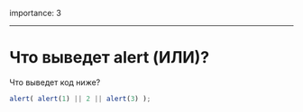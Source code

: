 importance: 3

---

# Что выведет alert (ИЛИ)?

Что выведет код ниже?

```js
alert( alert(1) || 2 || alert(3) );
```

